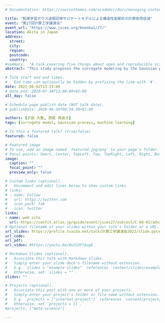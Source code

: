 ```yaml
---
# Documentation: https://sourcethemes.com/academic/docs/managing-content/

title: "転移学習ガウス過程回帰サロゲートモデルによる構造性能解析の計算負荷低減"
event: "第27回計算工学講演会"
event_url: "https://www.jsces.org/koenkai/27/"
location: Akita in Japan
address:
  street:
  city:
  region:
  postcode:
  country:
#summary:  "A talk covering five things about open and reproducible science that every early career researcher should know. Practical tools are also covered."
abstract: "This study proposes the surrogate modeling by the Gaussian process regression with the transfer learning (TL-GPRSM). The TL-GPRSM can reduce the computational cost by using data with input-output relationships close to those of the target analysis for constructing surrogate models. For validation, the TL-GPRSM was constructed for a Monte Carlo calculation for the live load performance evaluation of a steel-plate girder bridge with damage. Here, transfer learning was used to reduce the computational cost by considering the input-output data from the analysis of the initial state bridge. The results showed that the TL-GPRSM was able to predict higher accuracy than surrogate models without transfer learning. It was also shown that the effectiveness of transfer learning can be determined from the contribution estimated by ARD."

# Talk start and end times.
#   End time can optionally be hidden by prefixing the line with `#`.
date: 2022-06-02T13:15:00
# date_end: 2020-07-30T13:00:00+02:00
all_day: false

# Schedule page publish date (NOT talk date).
# publishDate: 2020-08-30T00:34:30+02:00

authors: [才田 大聖, 西尾 真由子]
tags: [surrogate model, Gaussian process, machine learning]

# Is this a featured talk? (true/false)
featured: false

# Featured image
# To use, add an image named `featured.jpg/png` to your page's folder. 
# Focal points: Smart, Center, TopLeft, Top, TopRight, Left, Right, BottomLeft, Bottom, BottomRight.
image:
  caption: ""
  focal_point: ""
  preview_only: false

# Custom links (optional).
#   Uncomment and edit lines below to show custom links.
# links:
# - name: Follow
#   url: https://twitter.com
#   icon_pack: fab
#   icon: twitter
links:
- name: web site
  url: https://confit.atlas.jp/guide/event/jsces27/subject/C-08-01/advanced
# Optional filename of your slides within your talk's folder or a URL.
url_slides: https://profile.tsaida.net/talk/計算工学講演会2022/slide.pptx
url_code:
url_pdf:
url_video: #https://youtu.be/0uCG3Fl6ugE

# Markdown Slides (optional).
#   Associate this talk with Markdown slides.
#   Simply enter your slide deck's filename without extension.
#   E.g. `slides = "example-slides"` references `content/slides/example-slides.md`.
#   Otherwise, set `slides = ""`.
slides: ""

# Projects (optional).
#   Associate this post with one or more of your projects.
#   Simply enter your project's folder or file name without extension.
#   E.g. `projects = ["internal-project"]` references `content/project/deep-learning/index.md`.
#   Otherwise, set `projects = []`.
#projects: ["meta-science"]

---
```

